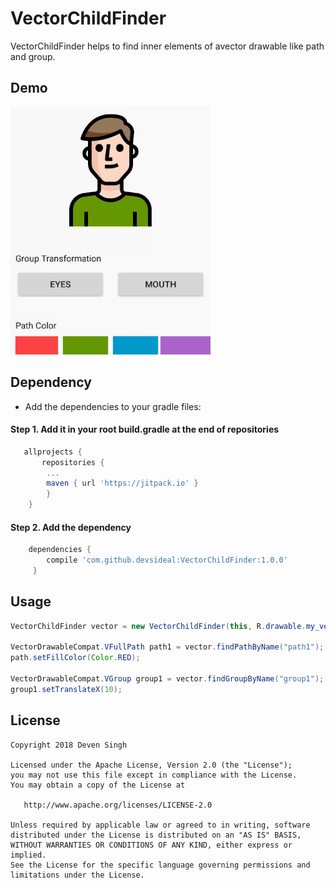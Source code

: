 # VectorChildFinder


VectorChildFinder helps to find inner elements of avector drawable like path and group.
## Demo
![VectorChildFinder](/assets/vector1.0.0.gif)

## Dependency
- Add the dependencies to your gradle files:

#### Step 1. Add it in your root build.gradle at the end of repositories
```gradle
   allprojects {
       repositories {
    	...
    	maven { url 'https://jitpack.io' }
    	}
    }
```

#### Step 2. Add the dependency
```gradle
    dependencies {
        compile 'com.github.devsideal:VectorChildFinder:1.0.0'
     }

```

## Usage
```java
VectorChildFinder vector = new VectorChildFinder(this, R.drawable.my_vector, imageView);

VectorDrawableCompat.VFullPath path1 = vector.findPathByName("path1");
path.setFillColor(Color.RED);

VectorDrawableCompat.VGroup group1 = vector.findGroupByName("group1");
group1.setTranslateX(10);

```

## License
```
Copyright 2018 Deven Singh

Licensed under the Apache License, Version 2.0 (the "License");
you may not use this file except in compliance with the License.
You may obtain a copy of the License at

   http://www.apache.org/licenses/LICENSE-2.0

Unless required by applicable law or agreed to in writing, software
distributed under the License is distributed on an "AS IS" BASIS,
WITHOUT WARRANTIES OR CONDITIONS OF ANY KIND, either express or implied.
See the License for the specific language governing permissions and
limitations under the License.
```